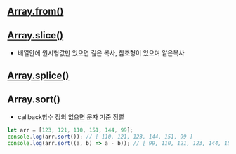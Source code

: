 ## [Array.from()](https://developer.mozilla.org/ko/docs/Web/JavaScript/Reference/Global_Objects/Array/from)

## [Array.slice()](https://developer.mozilla.org/ko/docs/Web/JavaScript/Reference/Global_Objects/Array/slice)

- 배열안에 원시형값만 있으면 깊은 복사, 참조형이 있으며 얕은복사

## [Array.splice()](https://developer.mozilla.org/ko/docs/Web/JavaScript/Reference/Global_Objects/Array/splice)

## Array.sort()

- callback함수 정의 없으면 문자 기준 정렬

```js
let arr = [123, 121, 110, 151, 144, 99];
console.log(arr.sort()); // [ 110, 121, 123, 144, 151, 99 ]
console.log(arr.sort((a, b) => a - b)); // [ 99, 110, 121, 123, 144, 151 ]
```
